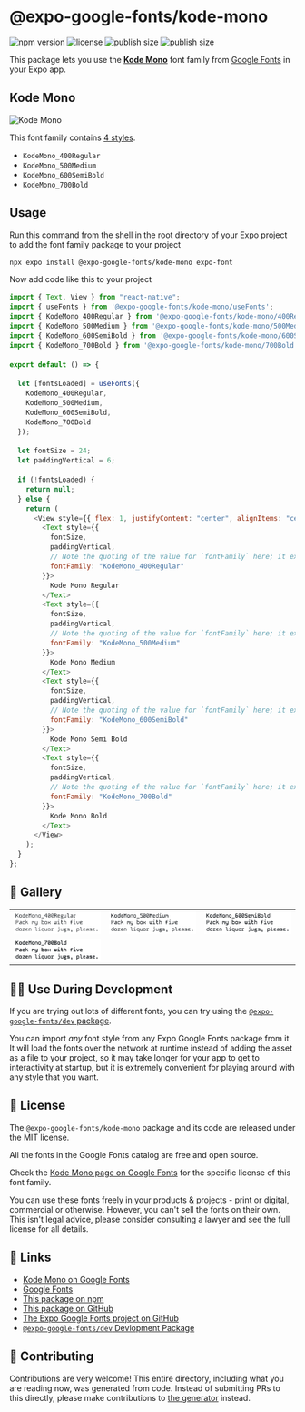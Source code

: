 # @expo-google-fonts/kode-mono

![npm version](https://flat.badgen.net/npm/v/@expo-google-fonts/kode-mono)
![license](https://flat.badgen.net/github/license/expo/google-fonts)
![publish size](https://flat.badgen.net/packagephobia/install/@expo-google-fonts/kode-mono)
![publish size](https://flat.badgen.net/packagephobia/publish/@expo-google-fonts/kode-mono)

This package lets you use the [**Kode Mono**](https://fonts.google.com/specimen/Kode+Mono) font family from [Google Fonts](https://fonts.google.com/) in your Expo app.

## Kode Mono

![Kode Mono](./font-family.png)

This font family contains [4 styles](#-gallery).

- `KodeMono_400Regular`
- `KodeMono_500Medium`
- `KodeMono_600SemiBold`
- `KodeMono_700Bold`

## Usage

Run this command from the shell in the root directory of your Expo project to add the font family package to your project

```sh
npx expo install @expo-google-fonts/kode-mono expo-font
```

Now add code like this to your project

```js
import { Text, View } from "react-native";
import { useFonts } from '@expo-google-fonts/kode-mono/useFonts';
import { KodeMono_400Regular } from '@expo-google-fonts/kode-mono/400Regular';
import { KodeMono_500Medium } from '@expo-google-fonts/kode-mono/500Medium';
import { KodeMono_600SemiBold } from '@expo-google-fonts/kode-mono/600SemiBold';
import { KodeMono_700Bold } from '@expo-google-fonts/kode-mono/700Bold';

export default () => {

  let [fontsLoaded] = useFonts({
    KodeMono_400Regular, 
    KodeMono_500Medium, 
    KodeMono_600SemiBold, 
    KodeMono_700Bold
  });

  let fontSize = 24;
  let paddingVertical = 6;

  if (!fontsLoaded) {
    return null;
  } else {
    return (
      <View style={{ flex: 1, justifyContent: "center", alignItems: "center" }}>
        <Text style={{
          fontSize,
          paddingVertical,
          // Note the quoting of the value for `fontFamily` here; it expects a string!
          fontFamily: "KodeMono_400Regular"
        }}>
          Kode Mono Regular
        </Text>
        <Text style={{
          fontSize,
          paddingVertical,
          // Note the quoting of the value for `fontFamily` here; it expects a string!
          fontFamily: "KodeMono_500Medium"
        }}>
          Kode Mono Medium
        </Text>
        <Text style={{
          fontSize,
          paddingVertical,
          // Note the quoting of the value for `fontFamily` here; it expects a string!
          fontFamily: "KodeMono_600SemiBold"
        }}>
          Kode Mono Semi Bold
        </Text>
        <Text style={{
          fontSize,
          paddingVertical,
          // Note the quoting of the value for `fontFamily` here; it expects a string!
          fontFamily: "KodeMono_700Bold"
        }}>
          Kode Mono Bold
        </Text>
      </View>
    );
  }
};
```

## 🔡 Gallery


||||
|-|-|-|
|![KodeMono_400Regular](./400Regular/KodeMono_400Regular.ttf.png)|![KodeMono_500Medium](./500Medium/KodeMono_500Medium.ttf.png)|![KodeMono_600SemiBold](./600SemiBold/KodeMono_600SemiBold.ttf.png)||
|![KodeMono_700Bold](./700Bold/KodeMono_700Bold.ttf.png)||||


## 👩‍💻 Use During Development

If you are trying out lots of different fonts, you can try using the [`@expo-google-fonts/dev` package](https://github.com/expo/google-fonts/tree/master/font-packages/dev#readme).

You can import _any_ font style from any Expo Google Fonts package from it. It will load the fonts over the network at runtime instead of adding the asset as a file to your project, so it may take longer for your app to get to interactivity at startup, but it is extremely convenient for playing around with any style that you want.


## 📖 License

The `@expo-google-fonts/kode-mono` package and its code are released under the MIT license.

All the fonts in the Google Fonts catalog are free and open source.

Check the [Kode Mono page on Google Fonts](https://fonts.google.com/specimen/Kode+Mono) for the specific license of this font family.

You can use these fonts freely in your products & projects - print or digital, commercial or otherwise. However, you can't sell the fonts on their own. This isn't legal advice, please consider consulting a lawyer and see the full license for all details.

## 🔗 Links

- [Kode Mono on Google Fonts](https://fonts.google.com/specimen/Kode+Mono)
- [Google Fonts](https://fonts.google.com/)
- [This package on npm](https://www.npmjs.com/package/@expo-google-fonts/kode-mono)
- [This package on GitHub](https://github.com/expo/google-fonts/tree/master/font-packages/kode-mono)
- [The Expo Google Fonts project on GitHub](https://github.com/expo/google-fonts)
- [`@expo-google-fonts/dev` Devlopment Package](https://github.com/expo/google-fonts/tree/master/font-packages/dev)

## 🤝 Contributing

Contributions are very welcome! This entire directory, including what you are reading now, was generated from code. Instead of submitting PRs to this directly, please make contributions to [the generator](https://github.com/expo/google-fonts/tree/master/packages/generator) instead.

